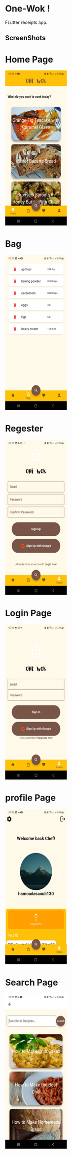 # One-Wok !

FLutter receipts app.

## ScreenShots


# Home Page

<img src="https://github.com/Nicardpop/One-Wok/blob/main/home.jpg" width="200" height="500"/>

# Bag

<img src="https://github.com/Nicardpop/One-Wok/blob/main/bag.jpg" width="200" height="500"/>

# Regester

<img src="https://github.com/Nicardpop/One-Wok/blob/main/register.jpg" width="200" height="500"/>

# Login Page

<img src="https://github.com/Nicardpop/One-Wok/blob/main/login.jpg" width="200" height="500"/>

# profile Page

<img src="https://github.com/Nicardpop/One-Wok/blob/main/profile.jpg" width="200" height="500"/>

# Search Page

<img src="https://github.com/Nicardpop/One-Wok/blob/main/search.jpg" width="200" height="500"/>
